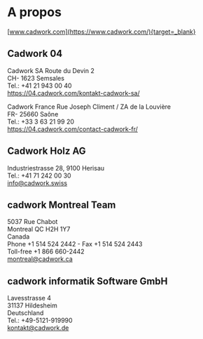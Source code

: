 # A propos

[www.cadwork.com](https://www.cadwork.com/){target=_blank} <br>

## Cadwork 04
Cadwork SA 
Route du Devin 2 <br>
CH- 1623 Semsales <br>
Tel.: +41 21 943 00 40 <br>
https://04.cadwork.com/kontakt-cadwork-sa/ <br>

Cadwork France 
Rue Joseph Climent / ZA de la Louvière <br>
FR- 25660 Saône <br>
Tel.: +33 3 63 21 99 20 <br>
https://04.cadwork.com/contact-cadwork-fr/<br>


## Cadwork Holz AG
Industriestrasse 28, 9100 Herisau <br>
Tel.: +41 71 242 00 30 <br>
info@cadwork.swiss <br>

## cadwork Montreal Team <br>
5037 Rue Chabot<br>
Montreal QC H2H 1Y7<br> 
Canada<br>
Phone +1 514 524 2442 - Fax +1 514 524 2443<br>
Toll-free +1 866 660-2442 <br>
montreal@cadwork.ca<br>

## cadwork informatik Software GmbH <br>
Lavesstrasse 4<br>
31137 Hildesheim<br>
Deutschland<br>
Tel.:  +49-5121-919990<br>
kontakt@cadwork.de

